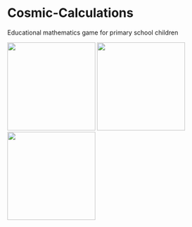 # Cosmic-Calculations
Educational mathematics game for primary school children

<img src="[https://raw.githubusercontent.com/Saqib939/Cosmic-Calculations/main/assets/game1.jpg](https://github.com/Saqib939/Cosmic-Calculations/assets/142820178/bda8388e-2be6-4e62-a7e5-36f5da4d3346)" width="200" />
<img src="https://raw.githubusercontent.com/Saqib939/Cosmic-Calculations/main/assets/game2.jpg" width="200" />
<img src="https://raw.githubusercontent.com/Saqib939/Cosmic-Calculations/main/assets/game3.jpg" width="200" />
